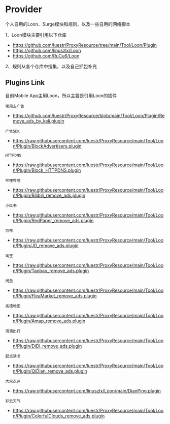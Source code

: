 # Provider
个人自用的Loon、Surge模块和规则，以及一些自用的网络脚本

1、Loon模块主要引用以下仓库

- https://github.com/luestr/ProxyResource/tree/main/Tool/Loon/Plugin
- https://github.com/linuszlx/Loon
- https://github.com/RuCu6/Loon

2、规则从各个仓库中搜集，以及自己抓包补充

## Plugins Link
目前Mobile App主用Loon，所以主要是引用Loon的插件

`常用去广告`
- https://github.com/luestr/ProxyResource/blob/main/Tool/Loon/Plugin/Remove_ads_by_keli.plugin

`广告SDK`
- https://raw.githubusercontent.com/luestr/ProxyResource/main/Tool/Loon/Plugin/BlockAdvertisers.plugin

`HTTPDNS`
- https://raw.githubusercontent.com/luestr/ProxyResource/main/Tool/Loon/Plugin/Block_HTTPDNS.plugin

`哔哩哔哩`
- https://raw.githubusercontent.com/luestr/ProxyResource/main/Tool/Loon/Plugin/Bilibili_remove_ads.plugin

`小红书`
- https://raw.githubusercontent.com/luestr/ProxyResource/main/Tool/Loon/Plugin/RedPaper_remove_ads.plugin

`京东`
- https://raw.githubusercontent.com/luestr/ProxyResource/main/Tool/Loon/Plugin/JD_remove_ads.plugin

`淘宝`
- https://raw.githubusercontent.com/luestr/ProxyResource/main/Tool/Loon/Plugin/Taobao_remove_ads.plugin

`闲鱼`
- https://raw.githubusercontent.com/luestr/ProxyResource/main/Tool/Loon/Plugin/FleaMarket_remove_ads.plugin

`高德地图`
- https://raw.githubusercontent.com/luestr/ProxyResource/main/Tool/Loon/Plugin/Amap_remove_ads.plugin

`滴滴出行`
- https://raw.githubusercontent.com/luestr/ProxyResource/main/Tool/Loon/Plugin/DiDi_remove_ads.plugin

`起点读书`
- https://raw.githubusercontent.com/luestr/ProxyResource/main/Tool/Loon/Plugin/QiDian_remove_ads.plugin

`大众点评`
- https://raw.githubusercontent.com/linuszlx/Loon/main/DianPing.plugin

`彩云天气`
- https://raw.githubusercontent.com/luestr/ProxyResource/main/Tool/Loon/Plugin/ColorfulClouds_remove_ads.plugin
